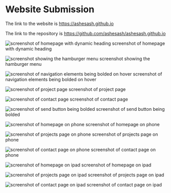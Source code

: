 # Website Submission

The link to the website is https://ashesash.github.io

The link to the repository is https://github.com/ashesash/ashesash.github.io

![screenshot of homepage with dynamic heading](./screenshots/ss1.png)
screenshot of homepage with dynamic heading

![screenshot showing the hamburger menu](./screenshots/ss2.png)
screenshot showing the hamburger menu

![screenshot of navigation elements being bolded on hover](/screenshots/ss3.png)
screenshot of navigation elements being bolded on hover

![screenshot of project page](./screenshots/ss4.png)
screenshot of project page

![screenshot of contact page](./screenshots/ss5.png)
screenshot of contact page

![screenshot of send button being bolded](./screenshots/ss6.png)
screenshot of send button being bolded

![screenshot of homepage on phone](./screenshots/ss7.png)
screenshot of homepage on phone

![screenshot of projects page on phone](./screenshots/ss8.png)
screenshot of projects page on phone

![screenshot of contact page on phone](./screenshots/ss9.png)
screenshot of contact page on phone

![screenshot of homepage on ipad](./screenshots/ss10.png)
screenshot of homepage on ipad

![screenshot of projects page on ipad](./screenshots/ss11.png)
screenshot of projects page on ipad

![screenshot of contact page on ipad](./screenshots/ss12.png)
screenshot of contact page on ipad
